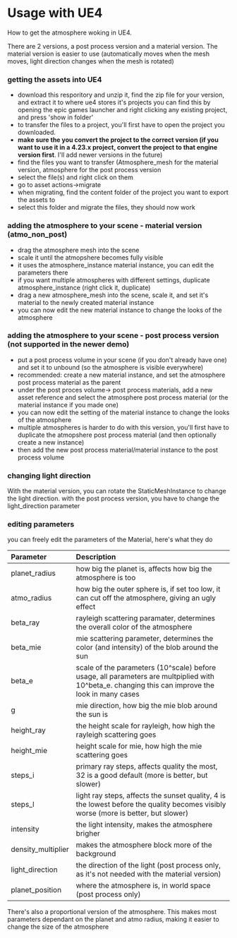 # Usage with UE4
How to get the atmosphere woking in UE4.

There are 2 versions, a post process version and a material version.
The material version is easier to use (automatically moves when the mesh moves, light direction changes when the mesh is rotated)

### getting the assets into UE4
- download this resporitory and unzip it, find the zip file for your version, and extract it to where ue4 stores it's projects
you can find this by opening the epic games launcher and right clicking any existing project, and press 'show in folder'
- to transfer the files to a project, you'll first have to open the project you downloaded. 
- **make sure the you convert the project to the correct version (if you want to use it in a 4.23.x project, convert the project to that engine version first**. I'll add newer versions in the future)
- find the files you want to transfer (Atmosphere_mesh for the material version, atmosphere for the post process version
- select the file(s) and right click on them
- go to asset actions->migrate
- when migrating, find the content folder of the project you want to export the assets to
- select this folder and migrate the files, they should now work

### adding the atmosphere to your scene - material version (atmo_non_post)
- drag the atmosphere mesh into the scene
- scale it until the atmopshere becomes fully visible
- it uses the atmosphere_instance material instance, you can edit the parameters there
- if you want multiple atmospheres with different settings, duplicate atmosphere_instance (right click it, duplicate)
- drag a new atmosphere_mesh into the scene, scale it, and set it's material to the newly created material instance
- you can now edit the new material instance to change the looks of the atmosphere

### adding the atmosphere to your scene - post process version (not supported in the newer demo)
- put a post process volume in your scene (if you don't already have one) and set it to unbound (so the atmosphere is visible everywhere)
- recommended: create a new material instance, and set the atmosphere post process material as the parent
- under the post proces volume-> post process materials, add a new asset reference and select the atmosphere post process material (or the material instance if you made one)
- you can now edit the setting of the material instance to change the looks of the atmosphere
- multiple atmospheres is harder to do with this version, you'll first have to duplicate the atmopshere post process material (and then optionally create a new instance)
- then add the new post process material/material instance to the post process volume

### changing light direction
With the material version, you can rotate the StaticMeshInstance to change the light direction.
with the post process version, you have to change the light_direction parameter

### editing parameters
you can freely edit the parameters of the Material, here's what they do

| Parameter      | Description                                                                                                     
|:---------------|:---------------------------------------------------------------------------------------------------------------- 
| planet_radius  | how big the planet is, affects how big the atmosphere is too                                                    
| atmo_radius 	 | how big the outer sphere is, if set too low, it can cut off the atmosphere, giving an ugly effect
| beta_ray       | rayleigh scattering paramater, determines the overall color of the atmosphere
| beta_mie       | mie scattering parameter, determines the color (and intensity) of the blob around the sun
| beta_e         | scale of the parameters (10^scale) before usage, all parameters are multpiplied with 10^beta_e. changing this can improve the look in many cases
| g              | mie direction, how big the mie blob around the sun is
| height_ray     | the height scale for rayleigh, how high the rayleigh scattering goes
| height_mie     | height scale for mie, how high the mie scattering goes
| steps_i        | primary ray steps, affects quality the most, 32 is a good default (more is better, but slower)
| steps_l        | light ray steps, affects the sunset quality, 4 is the lowest before the quality becomes visibly worse (more is better, but slower)
| intensity      | the light intensity, makes the atmosphere brigher
| density_multiplier | makes the atmosphere block more of the background
| light_direction| the direction of the light (post process only, as it's not needed with the material version)
| planet_position| where the atmosphere is, in world space (post process only)

There's also a proportional version of the atmosphere. This makes most parameters dependant on the planet and atmo radius, making it easier to change the size of the atmosphere
